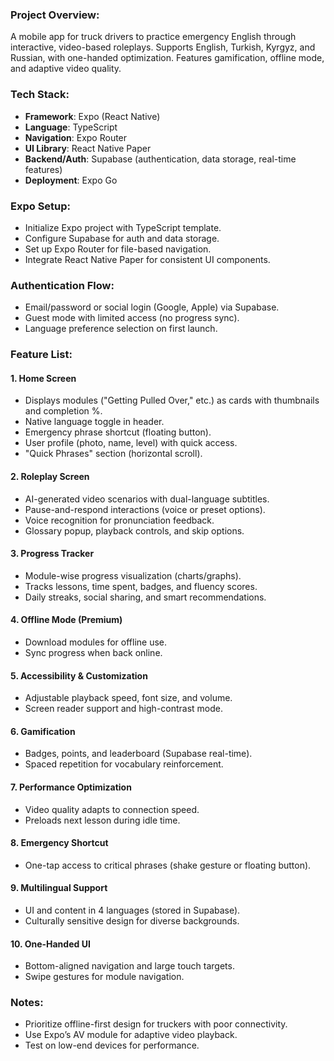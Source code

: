 ### Project Overview:  
A mobile app for truck drivers to practice emergency English through interactive, video-based roleplays. Supports English, Turkish, Kyrgyz, and Russian, with one-handed optimization. Features gamification, offline mode, and adaptive video quality.  

### Tech Stack:  
- **Framework**: Expo (React Native)  
- **Language**: TypeScript  
- **Navigation**: Expo Router  
- **UI Library**: React Native Paper  
- **Backend/Auth**: Supabase (authentication, data storage, real-time features)  
- **Deployment**: Expo Go  

### Expo Setup:  
- Initialize Expo project with TypeScript template.  
- Configure Supabase for auth and data storage.  
- Set up Expo Router for file-based navigation.  
- Integrate React Native Paper for consistent UI components.  

### Authentication Flow:  
- Email/password or social login (Google, Apple) via Supabase.  
- Guest mode with limited access (no progress sync).  
- Language preference selection on first launch.  

### Feature List:  

#### 1. **Home Screen**  
- Displays modules ("Getting Pulled Over," etc.) as cards with thumbnails and completion %.  
- Native language toggle in header.  
- Emergency phrase shortcut (floating button).  
- User profile (photo, name, level) with quick access.  
- "Quick Phrases" section (horizontal scroll).  

#### 2. **Roleplay Screen**  
- AI-generated video scenarios with dual-language subtitles.  
- Pause-and-respond interactions (voice or preset options).  
- Voice recognition for pronunciation feedback.  
- Glossary popup, playback controls, and skip options.  

#### 3. **Progress Tracker**  
- Module-wise progress visualization (charts/graphs).  
- Tracks lessons, time spent, badges, and fluency scores.  
- Daily streaks, social sharing, and smart recommendations.  

#### 4. **Offline Mode (Premium)**  
- Download modules for offline use.  
- Sync progress when back online.  

#### 5. **Accessibility & Customization**  
- Adjustable playback speed, font size, and volume.  
- Screen reader support and high-contrast mode.  

#### 6. **Gamification**  
- Badges, points, and leaderboard (Supabase real-time).  
- Spaced repetition for vocabulary reinforcement.  

#### 7. **Performance Optimization**  
- Video quality adapts to connection speed.  
- Preloads next lesson during idle time.  

#### 8. **Emergency Shortcut**  
- One-tap access to critical phrases (shake gesture or floating button).  

#### 9. **Multilingual Support**  
- UI and content in 4 languages (stored in Supabase).  
- Culturally sensitive design for diverse backgrounds.  

#### 10. **One-Handed UI**  
- Bottom-aligned navigation and large touch targets.  
- Swipe gestures for module navigation.  

### Notes:  
- Prioritize offline-first design for truckers with poor connectivity.  
- Use Expo’s AV module for adaptive video playback.  
- Test on low-end devices for performance.